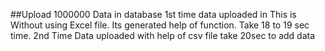 ##Upload 1000000 Data in database
1st time data uploaded in This is Without using Excel file. Its generated help of function. Take 18 to 19 sec time.
2nd Time Data uploaded with help of csv file take 20sec to add data 
